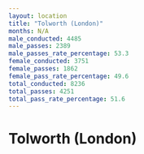 ```yaml
---
layout: location
title: "Tolworth (London)"
months: N/A
male_conducted: 4485
male_passes: 2389
male_passes_rate_percentage: 53.3
female_conducted: 3751
female_passes: 1862
female_pass_rate_percentage: 49.6
total_conducted: 8236
total_passes: 4251
total_pass_rate_percentage: 51.6
---
```


# Tolworth (London)
